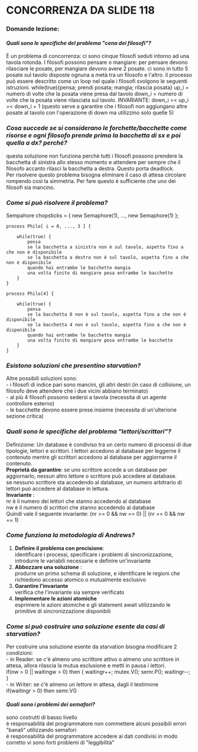 # CONCORRENZA DA SLIDE 118

### Domande lezione:

#### ***Quali sono le specifiche del problema "cena dei filosofi"?***
È un problema di concorrenza: ci sono cinque filosofi seduti intorno ad una tavola rotonda.
I filosofi possono pensare o mangiare: per pensare devono rilasciare le posate, per mangiare
devono avere 2 posate. ci sono in tutto 5 posate sul tavolo disposte ognuna a metà tra un 
filosofo e l'altro. il processo può essere descritto come un loop nel quale i filosofi 
svolgono le seguenti istruzioni. while(true){pensa; prendi posata; mangia; rilascia posata}
up_i = numero di volte che la posata viene presa dal tavolo
down_i = numero di volte che la posata viene rilasciata sul tavolo.
INVARIANTE: down_i =<  up_i  =< down_i + 1 (questo serve a garantire che i filosofi 
non aggiungano altre posate al tavolo con l'operazione di down ma utilizzino solo quelle 5)




### ***Cosa succede se si considerano le forchette/bacchette come risorse e ogni filosofo prende prima la bacchetta di sx e poi quella a dx? perché?***
questa soluzione non funziona perchè tutti i filosofi possono prendere la bacchetta di sinistra allo stesso momento e attendere per sempre che il filosofo accanto rilasci la bacchetta a destra. Questo porta deadlock.  
Per risolvere questo problema bisogna eliminare il caso di attesa circolare rompendo così la simmetria. Per fare questo è sufficiente che uno dei filosofi sia mancino.
### ***Come si può risolvere il problema?***
Sempahore chopsticks = { new Semaphore(1), ..., new Semaphore(1) };  

    process Philo[ i = 0, ..., 3 ] {
        
        while(true) {
            pensa
            se la bacchetta a sinistra non è sul tavolo, aspetta fino a che non è disponibile
            se la bacchetta a destra non è sul tavolo, aspetta fino a che non è disponibile
            quando hai entrambe le bacchette mangia
            una volta finito di mangiare posa entrambe le bacchette
        }
    }

    process Philo[4] {
        
        while(true) {
            pensa
            se la bacchetta 0 non è sul tavolo, aspetta fino a che non è disponibile
            se la bacchetta 4 non è sul tavolo, aspetta fino a che non è disponibile
            quando hai entrambe le bacchette mangia
            una volta finito di mangiare posa entrambe le bacchette
        }
    }

### ***Esistono soluzioni che presentino starvation?***
 Altre possibili soluzioni sono:  
    - i filosofi di indice pari sono mancini, gli altri destri (in caso di collisione, un filosofo deve attendere che i due vicini abbiano terminato)  
    - al più 4 filosofi possono sedersi a tavola (necessita di un agente controllore esterno)  
    - le bacchette devono essere prese insieme (necessita di un'ulteriorie sezione critica)

### ***Quali sono le specifiche del problema "lettori/scrittori"?***
 Definizione: 
Un database è condiviso tra un certo numero di processi di due tipologie, lettori e scrittori. I lettori accedono al database per leggerne il contenuto mentre gli scrittori accedono al database per aggiornarne il contenuto.  
**Proprietà da garantire**:
 se uno scrittore accede a un database per aggiornarlo, nessun altro lettore o scrittore può accedere al database.  
se nessuno scrittore sta accedendo al database, un numero arbitrario di lettori può accedere al database in lettura.  
**Invariante** :  
nr è il numero dei lettori che stanno accedendo al database  
nw è il numero di scrittori che stanno accedendo al database  
Quindi vale il seguente invariante: (nr >= 0 && nw == 0) || (nr == 0 && nw == 1)

### ***Come funziona la metodologia di Andrews?***
1) **Definire il problema con precisione**:  
identificare i processi, specificare i problemi di sincronizzazione, introdurre le variabili necessarie e definire un'invariante  
2)  **Abbozzare una soluzione** :  
 produrre un primo schema di soluzione, e identificare le regioni che richiedono accesso atomico o mutualmente esclusivo  
3) **Garantire l'invariante**  
verifica che l'invariante sia sempre verificato  
4)  **Implementare le azioni atomiche**  
esprimere le azioni atomiche e gli statement await utilizzando le primitive di sincronizzazione disponibili

### ***Come si può costruire una soluzione esente da casi di starvation?***
   Per costruire una soluzione esente da starvation bisogna modificare 2 condizioni:  
    - in Reader: se c'è almeno uno scrittore attivo o almeno uno scrittore in attesa, allora rilascia la mutua esclusione e metti in pausa i lettori.     
    if(nw > 0 || waitingw > 0) then { waitingr++; mutex.V(); semr.P(); waitingr--; }   
    - in Writer: se c'è almeno un lettore in attesa, dagli il testimone    
    if(waitingr > 0) then semr.V()


#### ***Quali sono i problemi dei semafori?***  
sono costrutti di basso livello  
è responsabilità del programmatore non commettere alcuni possibili errori "banali" utilizzando semafori  
è responsabilità del programmatore accedere ai dati condivisi in modo corretto
vi sono forti problemi di "leggibilità"